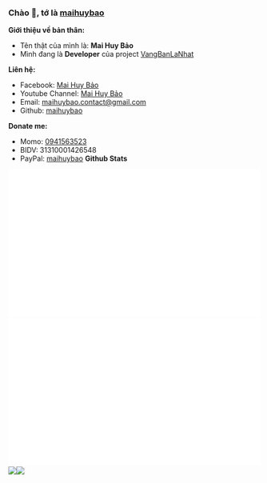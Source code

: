 ### Chào 👋, tớ là [maihuybao](https://github.com/maihuybao)

**Giới thiệu về bản thân:**

 - Tên thật của mình là: **Mai Huy Bảo**
 - Mình đang là **Developer** của project [VangBanLaNhat](https://github.com/VangBanLaNhat)

**Liên hệ:**
 
 - Facebook: [Mai Huy Bảo](https://fb.me/JustOnly.MaiHuyBao.Official)
 - Youtube Channel: [Mai Huy Bảo](https://www.youtube.com/channel/maihuybao)
 - Email: [maihuybao.contact@gmail.com](mailto:maihuybao.contact@gmail.com)
 - Github: [maihuybao](https://github.com/maihuybao)

**Donate me:**
 - Momo: [0941563523](https://nhantien.momo.vn/maihuybao)
 - BIDV: 31310001426548
 - PayPal: [maihuybao](https://paypal.me/maihuybao)
**Github Stats**

![](https://raw.githubusercontent.com/maihuybao/stats/master/generated/overview.svg)![](https://raw.githubusercontent.com/maihuybao/stats/master/generated/languages.svg)
![](https://github-readme-stats.vercel.app/api?username=maihuybao&include_all_commits=true&count_private=true&show_icons=true)![](http://github-readme-streak-stats.herokuapp.com?user=maihuybao) 

